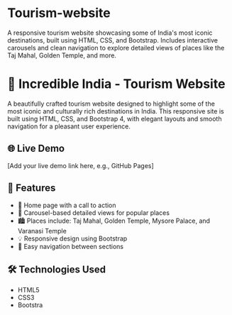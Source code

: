 # Tourism-website
A responsive tourism website showcasing some of India's most iconic destinations, built using HTML, CSS, and Bootstrap. Includes interactive carousels and clean navigation to explore detailed views of places like the Taj Mahal, Golden Temple, and more.

# 🕌 Incredible India - Tourism Website

A beautifully crafted tourism website designed to highlight some of the most iconic and culturally rich destinations in India. This responsive site is built using HTML, CSS, and Bootstrap 4, with elegant layouts and smooth navigation for a pleasant user experience.

## 🌐 Live Demo
[Add your live demo link here, e.g., GitHub Pages]

## 🚀 Features

- 🎯 Home page with a call to action
- 📸 Carousel-based detailed views for popular places
- 🏙️ Places include: Taj Mahal, Golden Temple, Mysore Palace, and Varanasi Temple
- 💡 Responsive design using Bootstrap
- 🔁 Easy navigation between sections

## 🛠️ Technologies Used

- HTML5
- CSS3
- Bootstra
